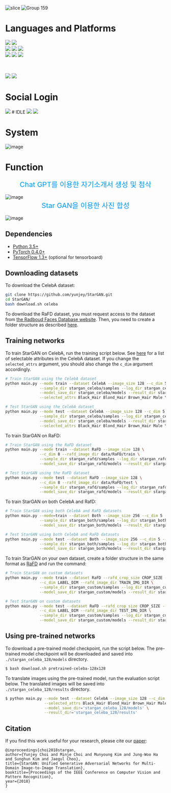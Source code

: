 ![slice](https://capsule-render.vercel.app/api?type=slice&height=300&color=104085&text=Front-End&reversal=false&textBg=false&fontColor=ffffff&fontSize=70&fontAlignY=39&fontAlign=78&animation=blink)
![Group 159](https://github.com/jiyou228/hansung_frontend_00/assets/143888533/79d08b7d-93e9-483a-be9f-25e5c014da03)


# Languages and Platforms
<img src="https://img.shields.io/badge/java-%23007396.svg?&style=for-the-badge&logo=java&logoColor=white" />
<img src="https://img.shields.io/badge/spring-%236DB33F.svg?&style=for-the-badge&logo=spring&logoColor=white" /> <br>
<img src="https://img.shields.io/badge/mysql-%234479A1.svg?&style=for-the-badge&logo=mysql&logoColor=white" />
<img src="https://img.shields.io/badge/redis-%23DC382D.svg?&style=for-the-badge&logo=redis&logoColor=white" />
<img src="https://img.shields.io/badge/amazon%20aws-%23232F3E.svg?&style=for-the-badge&logo=amazon%20aws&logoColor=white"/> <br>
<img src="https://img.shields.io/badge/python-%233776AB.svg?&style=for-the-badge&logo=python&logoColor=white" />
<img src="https://img.shields.io/badge/flask-%23000000.svg?&style=for-the-badge&logo=flask&logoColor=white" />

<img src="https://img.shields.io/badge/openai-%23412991.svg?&style=for-the-badge&logo=openai&logoColor=white" />

<br><br>
<img src="https://img.shields.io/badge/react-%2361DAFB.svg?&style=for-the-badge&logo=react&logoColor=black" />
<img src="https://img.shields.io/badge/javascript-%23F7DF1E.svg?&style=for-the-badge&logo=javascript&logoColor=black"/>

# Social Login
<img src ="https://oauth.net/images/oauth-2-sm.png"/>
# IDLE
<img src="https://img.shields.io/badge/intellij%20idea-%23000000.svg?&style=for-the-badge&logo=intellij%20idea&logoColor=white" />
<img src="https://img.shields.io/badge/visual%20studio%20code-%23007ACC.svg?&style=for-the-badge&logo=visual%20studio%20code&logoColor=white" />

# System
![image](https://github.com/JinjinBread/CAPSTONE_04_1/assets/108333554/f48f0042-accb-4fa3-aa76-20a36d93e282)

# Function
<label for="name" style="color: #0099ff; font-size: 22px; text-align: center; display: block;">Chat GPT를 이용한 자기소개서 생성 및 첨삭</label><br>
![image](https://github.com/JinjinBread/CAPSTONE_04_1/assets/108333554/7cdf6068-4425-4507-baa1-18e18fa121a6)<br>
<label for="name" style="color: #0099ff; font-size: 22px; text-align: center; display: block;">Star GAN을 이용한 사진 합성</label><br>
![image](https://github.com/JinjinBread/CAPSTONE_04_1/assets/108333554/9c806f63-3d21-4912-9d42-bf09e90cb4b9)<br>

## Dependencies
* [Python 3.5+](https://www.continuum.io/downloads)
* [PyTorch 0.4.0+](http://pytorch.org/)
* [TensorFlow 1.3+](https://www.tensorflow.org/) (optional for tensorboard)


## Downloading datasets
To download the CelebA dataset:
```bash
git clone https://github.com/yunjey/StarGAN.git
cd StarGAN/
bash download.sh celeba
```

To download the RaFD dataset, you must request access to the dataset from [the Radboud Faces Database website](http://www.socsci.ru.nl:8180/RaFD2/RaFD?p=main). Then, you need to create a folder structure as described [here](https://github.com/yunjey/StarGAN/blob/master/jpg/RaFD.md).

## Training networks
To train StarGAN on CelebA, run the training script below. See [here](https://github.com/yunjey/StarGAN/blob/master/jpg/CelebA.md) for a list of selectable attributes in the CelebA dataset. If you change the `selected_attrs` argument, you should also change the `c_dim` argument accordingly.

```bash
# Train StarGAN using the CelebA dataset
python main.py --mode train --dataset CelebA --image_size 128 --c_dim 5 \
               --sample_dir stargan_celeba/samples --log_dir stargan_celeba/logs \
               --model_save_dir stargan_celeba/models --result_dir stargan_celeba/results \
               --selected_attrs Black_Hair Blond_Hair Brown_Hair Male Young

# Test StarGAN using the CelebA dataset
python main.py --mode test --dataset CelebA --image_size 128 --c_dim 5 \
               --sample_dir stargan_celeba/samples --log_dir stargan_celeba/logs \
               --model_save_dir stargan_celeba/models --result_dir stargan_celeba/results \
               --selected_attrs Black_Hair Blond_Hair Brown_Hair Male Young
```

To train StarGAN on RaFD:

```bash
# Train StarGAN using the RaFD dataset
python main.py --mode train --dataset RaFD --image_size 128 \
               --c_dim 8 --rafd_image_dir data/RaFD/train \
               --sample_dir stargan_rafd/samples --log_dir stargan_rafd/logs \
               --model_save_dir stargan_rafd/models --result_dir stargan_rafd/results

# Test StarGAN using the RaFD dataset
python main.py --mode test --dataset RaFD --image_size 128 \
               --c_dim 8 --rafd_image_dir data/RaFD/test \
               --sample_dir stargan_rafd/samples --log_dir stargan_rafd/logs \
               --model_save_dir stargan_rafd/models --result_dir stargan_rafd/results
```

To train StarGAN on both CelebA and RafD:

```bash
# Train StarGAN using both CelebA and RaFD datasets
python main.py --mode=train --dataset Both --image_size 256 --c_dim 5 --c2_dim 8 \
               --sample_dir stargan_both/samples --log_dir stargan_both/logs \
               --model_save_dir stargan_both/models --result_dir stargan_both/results

# Test StarGAN using both CelebA and RaFD datasets
python main.py --mode test --dataset Both --image_size 256 --c_dim 5 --c2_dim 8 \
               --sample_dir stargan_both/samples --log_dir stargan_both/logs \
               --model_save_dir stargan_both/models --result_dir stargan_both/results
```

To train StarGAN on your own dataset, create a folder structure in the same format as [RaFD](https://github.com/yunjey/StarGAN/blob/master/jpg/RaFD.md) and run the command:

```bash
# Train StarGAN on custom datasets
python main.py --mode train --dataset RaFD --rafd_crop_size CROP_SIZE --image_size IMG_SIZE \
               --c_dim LABEL_DIM --rafd_image_dir TRAIN_IMG_DIR \
               --sample_dir stargan_custom/samples --log_dir stargan_custom/logs \
               --model_save_dir stargan_custom/models --result_dir stargan_custom/results

# Test StarGAN on custom datasets
python main.py --mode test --dataset RaFD --rafd_crop_size CROP_SIZE --image_size IMG_SIZE \
               --c_dim LABEL_DIM --rafd_image_dir TEST_IMG_DIR \
               --sample_dir stargan_custom/samples --log_dir stargan_custom/logs \
               --model_save_dir stargan_custom/models --result_dir stargan_custom/results
```


## Using pre-trained networks
To download a pre-trained model checkpoint, run the script below. The pre-trained model checkpoint will be downloaded and saved into `./stargan_celeba_128/models` directory.

```bash
$ bash download.sh pretrained-celeba-128x128
```

To translate images using the pre-trained model, run the evaluation script below. The translated images will be saved into `./stargan_celeba_128/results` directory.

```bash
$ python main.py --mode test --dataset CelebA --image_size 128 --c_dim 5 \
                 --selected_attrs Black_Hair Blond_Hair Brown_Hair Male Young \
                 --model_save_dir='stargan_celeba_128/models' \
                 --result_dir='stargan_celeba_128/results'
```

## Citation
If you find this work useful for your research, please cite our [paper](https://arxiv.org/abs/1711.09020):
```
@inproceedings{choi2018stargan,
author={Yunjey Choi and Minje Choi and Munyoung Kim and Jung-Woo Ha and Sunghun Kim and Jaegul Choo},
title={StarGAN: Unified Generative Adversarial Networks for Multi-Domain Image-to-Image Translation},
booktitle={Proceedings of the IEEE Conference on Computer Vision and Pattern Recognition},
year={2018}
}
```
